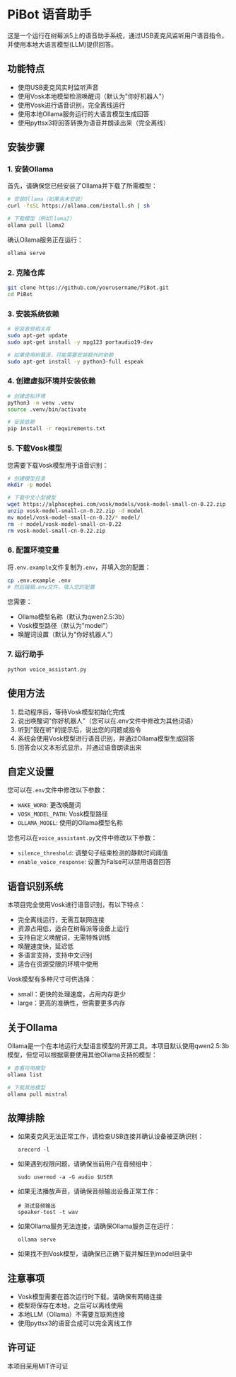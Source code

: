 # PiBot 语音助手

这是一个运行在树莓派5上的语音助手系统，通过USB麦克风监听用户语音指令，并使用本地大语言模型(LLM)提供回答。

## 功能特点

- 使用USB麦克风实时监听声音
- 使用Vosk本地模型检测唤醒词（默认为"你好机器人"）
- 使用Vosk进行语音识别，完全离线运行
- 使用本地Ollama服务运行的大语言模型生成回答
- 使用pyttsx3将回答转换为语音并朗读出来（完全离线）

## 安装步骤

### 1. 安装Ollama

首先，请确保您已经安装了Ollama并下载了所需模型：

```bash
# 安装Ollama（如果尚未安装）
curl -fsSL https://ollama.com/install.sh | sh

# 下载模型（例如llama2）
ollama pull llama2
```

确认Ollama服务正在运行：

```bash
ollama serve
```

### 2. 克隆仓库

```bash
git clone https://github.com/yourusername/PiBot.git
cd PiBot
```

### 3. 安装系统依赖

```bash
# 安装音频相关库
sudo apt-get update
sudo apt-get install -y mpg123 portaudio19-dev

# 如果使用树莓派，可能需要安装额外的依赖
sudo apt-get install -y python3-full espeak
```

### 4. 创建虚拟环境并安装依赖

```bash
# 创建虚拟环境
python3 -m venv .venv
source .venv/bin/activate

# 安装依赖
pip install -r requirements.txt
```

### 5. 下载Vosk模型

您需要下载Vosk模型用于语音识别：

```bash
# 创建模型目录
mkdir -p model

# 下载中文小型模型
wget https://alphacephei.com/vosk/models/vosk-model-small-cn-0.22.zip
unzip vosk-model-small-cn-0.22.zip -d model
mv model/vosk-model-small-cn-0.22/* model/
rm -r model/vosk-model-small-cn-0.22
rm vosk-model-small-cn-0.22.zip
```

### 6. 配置环境变量

将`.env.example`文件复制为`.env`，并填入您的配置：

```bash
cp .env.example .env
# 然后编辑.env文件，填入您的配置
```

您需要：
- Ollama模型名称（默认为qwen2.5:3b）
- Vosk模型路径（默认为"model"）
- 唤醒词设置（默认为"你好机器人"）

### 7. 运行助手

```bash
python voice_assistant.py
```

## 使用方法

1. 启动程序后，等待Vosk模型初始化完成
2. 说出唤醒词"你好机器人"（您可以在.env文件中修改为其他词语）
3. 听到"我在听"的提示后，说出您的问题或指令
4. 系统会使用Vosk模型进行语音识别，并通过Ollama模型生成回答
5. 回答会以文本形式显示，并通过语音朗读出来

## 自定义设置

您可以在`.env`文件中修改以下参数：

- `WAKE_WORD`: 更改唤醒词
- `VOSK_MODEL_PATH`: Vosk模型路径
- `OLLAMA_MODEL`: 使用的Ollama模型名称

您也可以在`voice_assistant.py`文件中修改以下参数：
- `silence_threshold`: 调整句子结束检测的静默时间阈值
- `enable_voice_response`: 设置为False可以禁用语音回答

## 语音识别系统

本项目完全使用Vosk进行语音识别，有以下特点：
- 完全离线运行，无需互联网连接
- 资源占用低，适合在树莓派等设备上运行
- 支持自定义唤醒词，无需特殊训练
- 唤醒速度快，延迟低
- 多语言支持，支持中文识别
- 适合在资源受限的环境中使用

Vosk模型有多种尺寸可供选择：
- small：更快的处理速度，占用内存更少
- large：更高的准确性，但需要更多内存

## 关于Ollama

Ollama是一个在本地运行大型语言模型的开源工具。本项目默认使用qwen2.5:3b模型，但您可以根据需要使用其他Ollama支持的模型：

```bash
# 查看可用模型
ollama list

# 下载其他模型
ollama pull mistral
```

## 故障排除

- 如果麦克风无法正常工作，请检查USB连接并确认设备被正确识别：
  ```
  arecord -l
  ```
  
- 如果遇到权限问题，请确保当前用户在音频组中：
  ```
  sudo usermod -a -G audio $USER
  ```

- 如果无法播放声音，请确保音频输出设备正常工作：
  ```
  # 测试音频输出
  speaker-test -t wav
  ```

- 如果Ollama服务无法连接，请确保Ollama服务正在运行：
  ```
  ollama serve
  ```

- 如果找不到Vosk模型，请确保已正确下载并解压到model目录中

## 注意事项

- Vosk模型需要在首次运行时下载，请确保有网络连接
- 模型将保存在本地，之后可以离线使用
- 本地LLM（Ollama）不需要互联网连接
- 使用pyttsx3的语音合成可以完全离线工作

## 许可证

本项目采用MIT许可证 